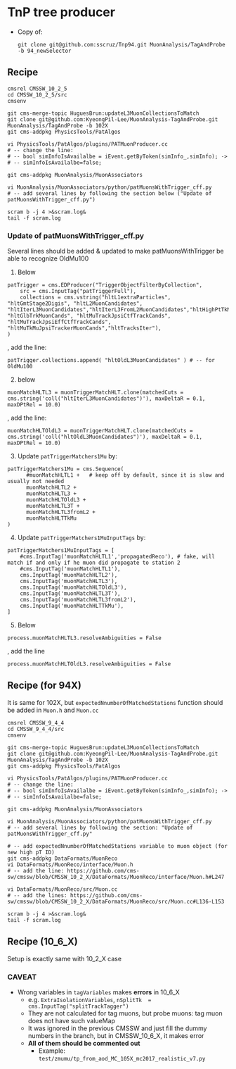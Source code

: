 # TnP tree producer

* Copy of:

  ```
  git clone git@github.com:sscruz/Tnp94.git MuonAnalysis/TagAndProbe -b 94_newSelector
  ```



## Recipe

```
cmsrel CMSSW_10_2_5
cd CMSSW_10_2_5/src
cmsenv

git cms-merge-topic HuguesBrun:updateL3MuonCollectionsToMatch
git clone git@github.com:KyeongPil-Lee/MuonAnalysis-TagAndProbe.git MuonAnalysis/TagAndProbe -b 102X
git cms-addpkg PhysicsTools/PatAlgos

vi PhysicsTools/PatAlgos/plugins/PATMuonProducer.cc
# -- change the line:
# -- bool simInfoIsAvailalbe = iEvent.getByToken(simInfo_,simInfo); ->
# -- simInfoIsAvailalbe=false;

git cms-addpkg MuonAnalysis/MuonAssociators

vi MuonAnalysis/MuonAssociators/python/patMuonsWithTrigger_cff.py
# -- add several lines by following the section below ("Update of patMuonsWithTrigger_cff.py")

scram b -j 4 >&scram.log&
tail -f scram.log
```





### Update of patMuonsWithTrigger_cff.py

Several lines should be added & updated to make patMuonsWithTrigger be able to recognize OldMu100

1) Below

```
patTrigger = cms.EDProducer("TriggerObjectFilterByCollection",
    src = cms.InputTag("patTriggerFull"),
    collections = cms.vstring("hltL1extraParticles", "hltGmtStage2Digis", "hltL2MuonCandidates", "hltIterL3MuonCandidates","hltIterL3FromL2MuonCandidates","hltHighPtTkMuonCands", "hltGlbTrkMuonCands", "hltMuTrackJpsiCtfTrackCands", "hltMuTrackJpsiEffCtfTrackCands", "hltMuTkMuJpsiTrackerMuonCands","hltTracksIter"),
)
```

, add the line:

```
patTrigger.collections.append( "hltOldL3MuonCandidates" ) # -- for OldMu100
```



2) below

```
muonMatchHLTL3 = muonTriggerMatchHLT.clone(matchedCuts = cms.string('coll("hltIterL3MuonCandidates")'), maxDeltaR = 0.1, maxDPtRel = 10.0)
```

, add the line:

```
muonMatchHLTOldL3 = muonTriggerMatchHLT.clone(matchedCuts = cms.string('coll("hltOldL3MuonCandidates")'), maxDeltaR = 0.1, maxDPtRel = 10.0)
```



3) Update ```patTriggerMatchers1Mu``` by:

```
patTriggerMatchers1Mu = cms.Sequence(
      #muonMatchHLTL1 +   # keep off by default, since it is slow and usually not needed
      muonMatchHLTL2 +
      muonMatchHLTL3 +
      muonMatchHLTOldL3 +
      muonMatchHLTL3T +
      muonMatchHLTL3fromL2 +
      muonMatchHLTTkMu
)
```



4) Update ```patTriggerMatchers1MuInputTags``` by:

```
patTriggerMatchers1MuInputTags = [
    #cms.InputTag('muonMatchHLTL1','propagatedReco'), # fake, will match if and only if he muon did propagate to station 2
    #cms.InputTag('muonMatchHLTL1'),
    cms.InputTag('muonMatchHLTL2'),
    cms.InputTag('muonMatchHLTL3'),
    cms.InputTag('muonMatchHLTOldL3'),
    cms.InputTag('muonMatchHLTL3T'),
    cms.InputTag('muonMatchHLTL3fromL2'),
    cms.InputTag('muonMatchHLTTkMu'),
]
```



5) Below

```
process.muonMatchHLTL3.resolveAmbiguities = False
```

, add the line

```
process.muonMatchHLTOldL3.resolveAmbiguities = False
```



## Recipe (for 94X)

It is same for 102X, but ```expectedNnumberOfMatchedStations``` function should be added in ```Muon.h``` and ```Muon.cc```

```
cmsrel CMSSW_9_4_4
cd CMSSW_9_4_4/src
cmsenv

git cms-merge-topic HuguesBrun:updateL3MuonCollectionsToMatch
git clone git@github.com:KyeongPil-Lee/MuonAnalysis-TagAndProbe.git MuonAnalysis/TagAndProbe -b 102X
git cms-addpkg PhysicsTools/PatAlgos

vi PhysicsTools/PatAlgos/plugins/PATMuonProducer.cc
# -- change the line:
# -- bool simInfoIsAvailalbe = iEvent.getByToken(simInfo_,simInfo); ->
# -- simInfoIsAvailalbe=false;

git cms-addpkg MuonAnalysis/MuonAssociators

vi MuonAnalysis/MuonAssociators/python/patMuonsWithTrigger_cff.py
# -- add several lines by following the section: "Update of patMuonsWithTrigger_cff.py"

# -- add expectedNnumberOfMatchedStations variable to muon object (for new high pT ID)
git cms-addpkg DataFormats/MuonReco
vi DataFormats/MuonReco/interface/Muon.h
# -- add the line: https://github.com/cms-sw/cmssw/blob/CMSSW_10_2_X/DataFormats/MuonReco/interface/Muon.h#L247

vi DataFormats/MuonReco/src/Muon.cc
# -- add the lines: https://github.com/cms-sw/cmssw/blob/CMSSW_10_2_X/DataFormats/MuonReco/src/Muon.cc#L136-L153

scram b -j 4 >&scram.log&
tail -f scram.log
```



## Recipe (10_6_X)

Setup is exactly same with 10_2_X case

### CAVEAT

* Wrong variables in ```tagVariables``` makes **errors** in 10_6_X
  * e.g. ```ExtraIsolationVariables```, ```nSplitTk  = cms.InputTag("splitTrackTagger")```
  * They are not calculated for tag muons, but probe muons: tag muon does not have such valueMap
  * It was ignored in the previous CMSSW and just fill the dummy numbers in the branch, but in CMSSW_10_6_X, it makes error
  * **All of them should be commented out**
    * Example: ```test/zmumu/tp_from_aod_MC_105X_mc2017_realistic_v7.py```